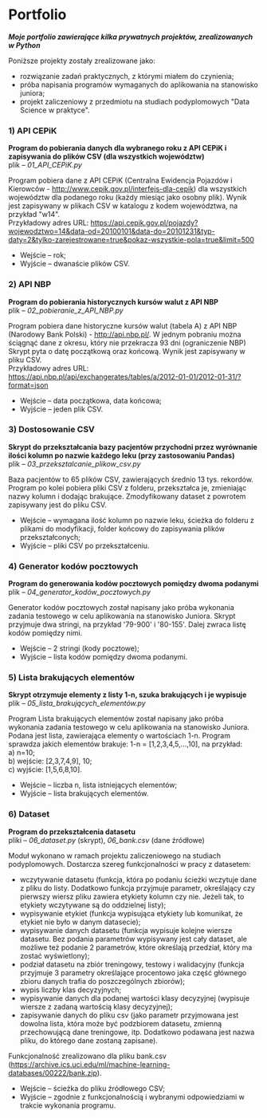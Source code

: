 # Portfolio
<i><b>Moje portfolio zawierające kilka prywatnych projektów, zrealizowanych w Python</b></i>

Poniższe projekty zostały zrealizowane jako: 
* rozwiązanie zadań praktycznych, z którymi miałem do czynienia;
* próba napisania programów wymaganych do aplikowania na stanowisko juniora;
* projekt zaliczeniowy z przedmiotu na studiach podyplomowych "Data Science w praktyce".

### 1) API CEPiK
<b>Program do pobierania danych dla wybranego roku z API CEPiK i zapisywania do plików CSV (dla wszystkich województw)</b><br>
plik – <i>01_API_CEPiK.py</i>

Program pobiera dane z API CEPiK (Centralna Ewidencja Pojazdów i Kierowców - http://www.cepik.gov.pl/interfejs-dla-cepik) dla wszystkich województw dla podanego roku (każdy miesiąc jako osobny plik). Wynik jest zapisywany w plikach CSV w katalogu z kodem województwa, na przykład "w14".<br>
Przykładowy adres URL: https://api.cepik.gov.pl/pojazdy?wojewodztwo=14&data-od=20100101&data-do=20101231&typ-daty=2&tylko-zarejestrowane=true&pokaz-wszystkie-pola=true&limit=500<br>
*	Wejście – rok;
*	Wyjście – dwanaście plików CSV.

### 2) API NBP
<b>Program do pobierania historycznych kursów walut z API NBP</b><br>
plik – <i>02_pobieranie_z_API_NBP.py</i>

Program pobiera dane historyczne kursów walut (tabela A) z API NBP (Narodowy Bank Polski) - http://api.nbp.pl/. W jednym pobraniu można ściągnąć dane z okresu, który nie przekracza 93 dni (ograniczenie NBP)
Skrypt pyta o datę początkową oraz końcową. Wynik jest zapisywany w pliku CSV.<br>
Przykładowy adres URL: https://api.nbp.pl/api/exchangerates/tables/a/2012-01-01/2012-01-31/?format=json
*	Wejście – data początkowa, data końcowa;
*	Wyjście – jeden plik CSV.

### 3) Dostosowanie CSV
<b>Skrypt do przekształcania bazy pacjentów przychodni przez wyrównanie ilości kolumn po nazwie każdego leku (przy zastosowaniu Pandas)</b><br>
plik – <i>03_przeksztalcanie_plikow_csv.py</i>

Baza pacjentów to 65 plików CSV, zawierających średnio 13 tys. rekordów. Program po kolei pobiera pliki CSV z folderu, przekształca je, zmieniając nazwy kolumn i dodając brakujące. Zmodyfikowany dataset z powrotem zapisywany jest do pliku CSV.
* Wejście – wymagana ilość kolumn po nazwie leku, ścieżka do folderu z plikami do modyfikacji, folder końcowy do zapisywania plików przekształconych;
* Wyjście – pliki CSV po przekształceniu.

### 4) Generator kodów pocztowych
<b>Program do generowania kodów pocztowych pomiędzy dwoma podanymi</b><br>
plik – <i>04_generator_kodów_pocztowych.py</i>

Generator kodów pocztowych został napisany jako próba wykonania zadania testowego w celu aplikowania na stanowisko Juniora. Skrypt przyjmuje dwa stringi, na przykład '79-900' i '80-155'. Dalej zwraca listę kodów pomiędzy nimi.
*	Wejście – 2 stringi (kody pocztowe);
*	Wyjście – lista kodów pomiędzy dwoma podanymi.

### 5) Lista brakujących elementów
<b>Skrypt otrzymuje elementy z listy 1-n, szuka brakujących i je wypisuje</b><br>
plik – <i>05_lista_brakujących_elementów.py</i>

Program Lista brakujących elementów został napisany jako próba wykonania zadania testowego w celu aplikowania na stanowisko Juniora. Podana jest lista, zawierająca elementy o wartościach 1-n. Program sprawdza jakich elementów brakuje: 1-n = [1,2,3,4,5,...,10], na przykład:<br>
a) n=10;<br>
b) wejście: [2,3,7,4,9], 10;<br>
c) wyjście: [1,5,6,8,10].<br>
*	Wejście – liczba n, lista istniejących elementów;
*	Wyjście – lista brakujących elementów.

### 6) Dataset
<b>Program do przekształcenia datasetu</b><br>
pliki – <i>06_dataset.py</i> (skrypt), <i>06_bank.csv</i> (dane źródłowe)

Moduł wykonano w ramach projektu zaliczeniowego na studiach podyplomowych. Dostarcza szereg funkcjonalności w pracy z datasetem:
*	wczytywanie datasetu (funkcja, która po podaniu ścieżki wczytuje dane z pliku do listy. Dodatkowo funkcja przyjmuje parametr, określający czy pierwszy wiersz pliku zawiera etykiety kolumn czy nie. Jeżeli tak, to etykiety wczytywane są do oddzielnej listy);
*	wypisywanie etykiet (funkcja wypisująca etykiety lub komunikat, że etykiet nie było w danym datasecie);
*	wypisywanie danych datasetu (funkcja wypisuje kolejne wiersze datasetu. Bez podania parametrów wypisywany jest cały dataset, ale możliwe też podanie 2 parametrów, które określają przedział, który ma zostać wyświetlony);
*	podział datasetu na zbiór treningowy, testowy i walidacyjny (funkcja przyjmuje 3 parametry określające procentowo jaka część głównego zbioru danych trafia do poszczególnych zbiorów);
*	wypis liczby klas decyzyjnych;
*	wypisywanie danych dla podanej wartości klasy decyzyjnej (wypisuje wiersze z zadaną wartością klasy decyzyjnej);
*	zapisywanie danych do pliku csv (jako parametr przyjmowana jest dowolna lista, która może być podzbiorem datasetu, zmienną przechowującą dane treningowe, itp. Dodatkowo podawana jest nazwa pliku, do którego dane zostaną zapisane).

Funkcjonalność zrealizowano dla pliku bank.csv (https://archive.ics.uci.edu/ml/machine-learning-databases/00222/bank.zip).

*	Wejście – ścieżka do pliku źródłowego CSV;
*	Wyjście – zgodnie z funkcjonalnością i wybranymi odpowiedziami w trakcie wykonania programu.
